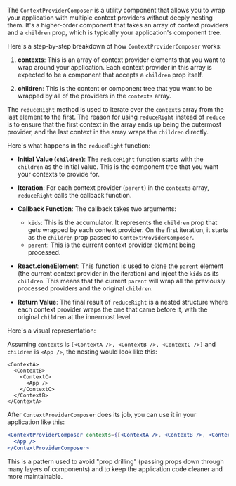 The `ContextProviderComposer` is a utility component that allows you to wrap your application with multiple context providers without deeply nesting them. It's a higher-order component that takes an array of context providers and a `children` prop, which is typically your application's component tree.

Here's a step-by-step breakdown of how `ContextProviderComposer` works:

1. **contexts**: This is an array of context provider elements that you want to wrap around your application. Each context provider in this array is expected to be a component that accepts a `children` prop itself.

2. **children**: This is the content or component tree that you want to be wrapped by all of the providers in the `contexts` array.

The `reduceRight` method is used to iterate over the `contexts` array from the last element to the first. The reason for using `reduceRight` instead of `reduce` is to ensure that the first context in the array ends up being the outermost provider, and the last context in the array wraps the `children` directly.

Here's what happens in the `reduceRight` function:

- **Initial Value (`children`)**: The `reduceRight` function starts with the `children` as the initial value. This is the component tree that you want your contexts to provide for.

- **Iteration**: For each context provider (`parent`) in the `contexts` array, `reduceRight` calls the callback function.

- **Callback Function**: The callback takes two arguments:
  - `kids`: This is the accumulator. It represents the `children` prop that gets wrapped by each context provider. On the first iteration, it starts as the `children` prop passed to `ContextProviderComposer`.
  - `parent`: This is the current context provider element being processed.

- **React.cloneElement**: This function is used to clone the `parent` element (the current context provider in the iteration) and inject the `kids` as its `children`. This means that the current `parent` will wrap all the previously processed providers and the original `children`.

- **Return Value**: The final result of `reduceRight` is a nested structure where each context provider wraps the one that came before it, with the original `children` at the innermost level.

Here's a visual representation:

Assuming `contexts` is `[<ContextA />, <ContextB />, <ContextC />]` and `children` is `<App />`, the nesting would look like this:

```plaintext
<ContextA>
  <ContextB>
    <ContextC>
      <App />
    </ContextC>
  </ContextB>
</ContextA>
```

After `ContextProviderComposer` does its job, you can use it in your application like this:

```jsx
<ContextProviderComposer contexts={[<ContextA />, <ContextB />, <ContextC />]}>
  <App />
</ContextProviderComposer>
```

This is a pattern used to avoid "prop drilling" (passing props down through many layers of components) and to keep the application code cleaner and more maintainable.